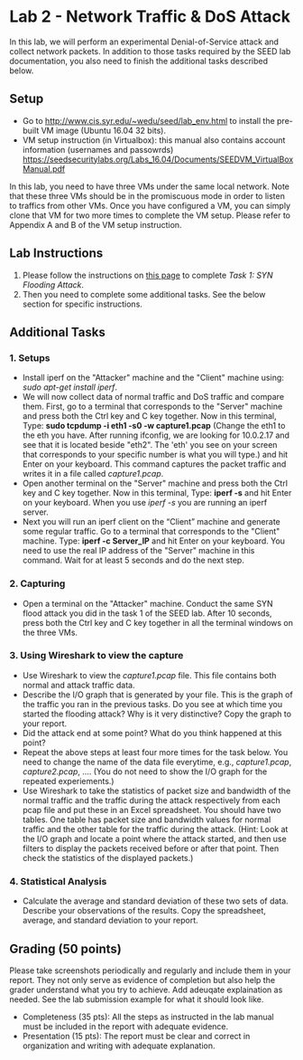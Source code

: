 # Lab 2 - Network Traffic & DoS Attack

In this lab, we will perform an experimental Denial-of-Service attack and collect network packets. In addition to those tasks required by the SEED lab documentation, you also need to finish the additional tasks described below.

## Setup

- Go to http://www.cis.syr.edu/~wedu/seed/lab_env.html to install the pre-built VM image (Ubuntu 16.04 32 bits).
- VM setup instruction (in Virtualbox): this manual also contains account information (usernames and passowrds) https://seedsecuritylabs.org/Labs_16.04/Documents/SEEDVM_VirtualBoxManual.pdf

In this lab, you need to have three VMs under the same local network. Note that these three VMs should be in the promiscuous mode in order to listen to traffics from other VMs. Once you have configured a VM, you can simply clone that VM for two more times to complete the VM setup. Please refer to Appendix A and B of the VM setup instruction.


## Lab Instructions 

1. Please follow the instructions on [this page](https://seedsecuritylabs.org/Labs_16.04/PDF/TCP_Attacks.pdf) to complete *Task 1: SYN Flooding Attack*. 
2. Then you need to complete some additional tasks. See the below section for specific instructions.

## Additional Tasks

### 1. Setups
- Install iperf on the "Attacker" machine and the "Client" machine using: *sudo apt-get install iperf*.
- We will now collect data of normal traffic and DoS traffic and compare them. First, go to a terminal that corresponds to the "Server" machine and press both the Ctrl key and C key together. Now in this terminal, Type: **sudo tcpdump -i eth1 -s0 -w capture1.pcap** (Change the eth1 to the eth you have. After running ifconfig, we are looking for 10.0.2.17 and see that it is located beside "eth2". The 'eth' you see on your screen that corresponds to your specific number is what you will type.) and hit Enter on your keyboard. This command captures the packet traffic and writes it in a file called *capture1.pcap*.
- Open another terminal on the "Server" machine and press both the Ctrl key and C key together. Now in this terminal, Type: **iperf -s** and hit Enter on your keyboard. When you use *iperf -s* you are running an iperf server. 
- Next you will run an iperf client on the “Client” machine and generate some regular traffic. Go to a terminal that corresponds to the "Client" machine. Type: **iperf -c Server_IP** and hit Enter on your keyboard. You need to use the real IP address of the "Server" machine in this command. Wait for at least 5 seconds and do the next step.

### 2. Capturing
- Open a terminal on the "Attacker" machine. Conduct the same SYN flood attack you did in the task 1 of the SEED lab. After 10 seconds, press both the Ctrl key and C key together in all the terminal windows on the three VMs.

### 3. Using Wireshark to view the capture
- Use Wireshark to view the *capture1.pcap* file. This file contains both normal and attack traffic data.
- Describe the I/O graph that is generated by your file. This is the graph of the traffic you ran in the previous tasks. Do you see at which time you started the flooding attack? Why is it very distinctive? Copy the graph to your report.
- Did the attack end at some point? What do you think happened at this point?
- Repeat the above steps at least four more times for the task below. You need to change the name of the data file everytime, e.g., *capture1.pcap*, *capture2.pcap*, .... (You do not need to show the I/O graph for the repeated experiements.)
- Use Wireshark to take the statistics of packet size and bandwidth of the normal traffic and the traffic during the attack respectively from each pcap file and put these in an Excel spreadsheet. You should have two tables. One table has packet size and bandwidth values for normal traffic and the other table for the traffic during the attack. (Hint: Look at the I/O graph and locate a point where the attack started, and then use filters to display the packets received before or after that point. Then check the statistics of the displayed packets.)
 
### 4. Statistical Analysis
- Calculate the average and standard deviation of these two sets of data. Describe your observations of the results. Copy the spreadsheet, average, and standard deviation to your report.

## Grading (50 points)
Please take screenshots periodically and regularly and include them in your report. They not only serve as evidence of completion but also help the grader understand what you try to achieve. Add adeuqate explaination as needed. See the lab submission example for what it should look like.
* Completeness (35 pts): All the steps as instructed in the lab manual must be included in the report with adequate evidence.
* Presentation (15 pts): The report must be clear and correct in organization and writing with adequate explanation.
